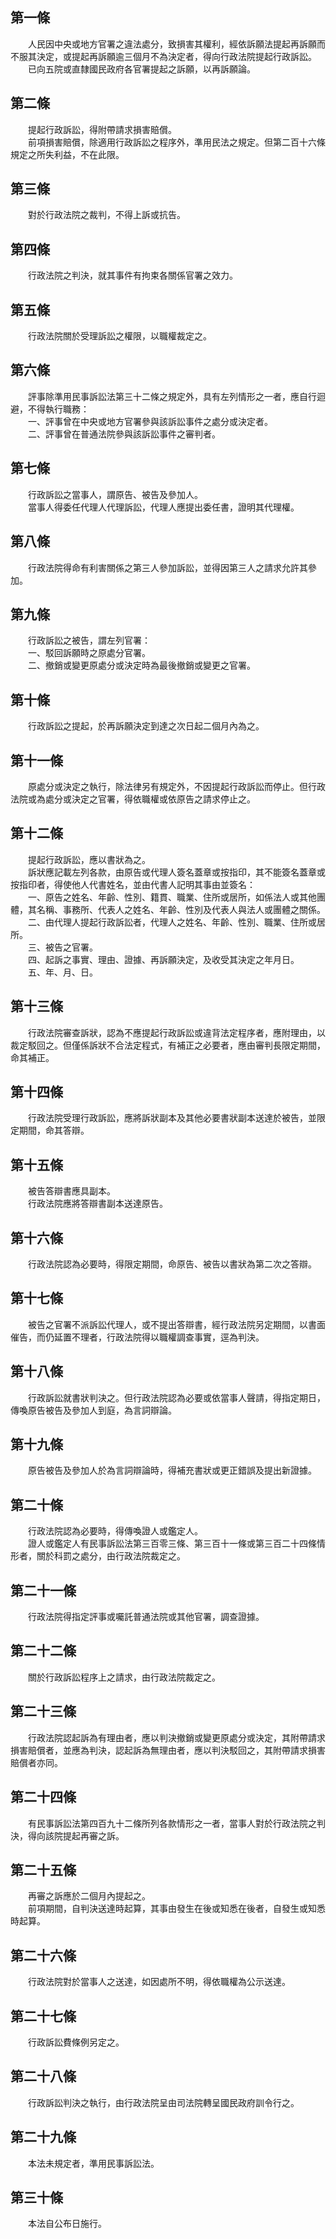 第一條 
-------
　　人民因中央或地方官署之違法處分，致損害其權利，經依訴願法提起再訴願而不服其決定，或提起再訴願逾三個月不為決定者，得向行政法院提起行政訴訟。  
　　已向五院或直隸國民政府各官署提起之訴願，以再訴願論。  


第二條 
-------
　　提起行政訴訟，得附帶請求損害賠償。  
　　前項損害賠償，除適用行政訴訟之程序外，準用民法之規定。但第二百十六條規定之所失利益，不在此限。  


第三條 
-------
　　對於行政法院之裁判，不得上訴或抗告。  


第四條 
-------
　　行政法院之判決，就其事件有拘束各關係官署之效力。  


第五條 
-------
　　行政法院關於受理訴訟之權限，以職權裁定之。  


第六條 
-------
　　評事除準用民事訴訟法第三十二條之規定外，具有左列情形之一者，應自行迴避，不得執行職務：  
　　一、評事曾在中央或地方官署參與該訴訟事件之處分或決定者。  
　　二、評事曾在普通法院參與該訴訟事件之審判者。  


第七條 
-------
　　行政訴訟之當事人，謂原告、被告及參加人。  
　　當事人得委任代理人代理訴訟，代理人應提出委任書，證明其代理權。  


第八條 
-------
　　行政法院得命有利害關係之第三人參加訴訟，並得因第三人之請求允許其參加。  


第九條 
-------
　　行政訴訟之被告，謂左列官署：  
　　一、駁回訴願時之原處分官署。  
　　二、撤銷或變更原處分或決定時為最後撤銷或變更之官署。  


第十條 
-------
　　行政訴訟之提起，於再訴願決定到達之次日起二個月內為之。  


第十一條 
---------
　　原處分或決定之執行，除法律另有規定外，不因提起行政訴訟而停止。但行政法院或為處分或決定之官署，得依職權或依原告之請求停止之。  


第十二條 
---------
　　提起行政訴訟，應以書狀為之。  
　　訴狀應記載左列各款，由原告或代理人簽名蓋章或按指印，其不能簽名蓋章或按指印者，得使他人代書姓名，並由代書人記明其事由並簽名：  
　　一、原告之姓名、年齡、性別、籍貫、職業、住所或居所，如係法人或其他團體，其名稱、事務所、代表人之姓名、年齡、性別及代表人與法人或團體之關係。  
　　二、由代理人提起行政訴訟者，代理人之姓名、年齡、性別、職業、住所或居所。  
　　三、被告之官署。  
　　四、起訴之事實、理由、證據、再訴願決定，及收受其決定之年月日。  
　　五、年、月、日。  


第十三條 
---------
　　行政法院審查訴狀，認為不應提起行政訴訟或違背法定程序者，應附理由，以裁定駁回之。但僅係訴狀不合法定程式，有補正之必要者，應由審判長限定期間，命其補正。  


第十四條 
---------
　　行政法院受理行政訴訟，應將訴狀副本及其他必要書狀副本送達於被告，並限定期間，命其答辯。  


第十五條 
---------
　　被告答辯書應具副本。  
　　行政法院應將答辯書副本送達原告。  


第十六條 
---------
　　行政法院認為必要時，得限定期間，命原告、被告以書狀為第二次之答辯。  


第十七條 
---------
　　被告之官署不派訴訟代理人，或不提出答辯書，經行政法院另定期間，以書面催告，而仍延置不理者，行政法院得以職權調查事實，逕為判決。  


第十八條 
---------
　　行政訴訟就書狀判決之。但行政法院認為必要或依當事人聲請，得指定期日，傳喚原告被告及參加人到庭，為言詞辯論。  


第十九條 
---------
　　原告被告及參加人於為言詞辯論時，得補充書狀或更正錯誤及提出新證據。  


第二十條 
---------
　　行政法院認為必要時，得傳喚證人或鑑定人。  
　　證人或鑑定人有民事訴訟法第三百零三條、第三百十一條或第三百二十四條情形者，關於科罰之處分，由行政法院裁定之。  


第二十一條 
-----------
　　行政法院得指定評事或囑託普通法院或其他官署，調查證據。  


第二十二條 
-----------
　　關於行政訴訟程序上之請求，由行政法院裁定之。  


第二十三條 
-----------
　　行政法院認起訴為有理由者，應以判決撤銷或變更原處分或決定，其附帶請求損害賠償者，並應為判決，認起訴為無理由者，應以判決駁回之，其附帶請求損害賠償者亦同。  


第二十四條 
-----------
　　有民事訴訟法第四百九十二條所列各款情形之一者，當事人對於行政法院之判決，得向該院提起再審之訴。  


第二十五條 
-----------
　　再審之訴應於二個月內提起之。  
　　前項期間，自判決送達時起算，其事由發生在後或知悉在後者，自發生或知悉時起算。  


第二十六條 
-----------
　　行政法院對於當事人之送達，如因處所不明，得依職權為公示送達。  


第二十七條 
-----------
　　行政訴訟費條例另定之。  


第二十八條 
-----------
　　行政訴訟判決之執行，由行政法院呈由司法院轉呈國民政府訓令行之。  


第二十九條 
-----------
　　本法未規定者，準用民事訴訟法。  


第三十條 
---------
　　本法自公布日施行。